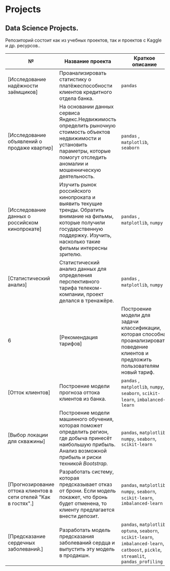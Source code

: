 # Projects
## Data Science Projects.

Репозиторий состоит как из учебных проектов, так и проектов с Kaggle и др. ресурсов..

| № | Название проекта  | Краткое описание | Инструменты |
|--|--|--|--|
[Исследование надёжности заёмщиков]| Проанализировать статистику о платёжеспособности клиентов кредитного отдела банка. | `pandas` |
[Исследование объявлений о продаже квартир] | На основании данных сервиса Яндекс.Недвижимость определить рыночную стоимость объектов недвижимости и установить параметры, которые помогут отследить аномалии и мошенническую деятельность. | `pandas` , `matplotlib`, `seaborn`|
[Исследование данных о российском кинопрокате] | Изучить рынок российского кинопроката и выявить текущие тренды. Обратить внимание на фильмы, которые получили государственную поддержку. Изучить, насколько такие фильмы интересны зрителю. | `pandas` , `matplotlib`, `numpy`|
[Статистический анализ] | Статистический анализ данных для определения перспективного тарифа телеком-компании, проект делался в тренажёре. | `pandas` , `matplotlib`, `numpy`|
|6| [Рекомендация тарифов] | Построение модели для задачи классификации, которая способна проанализировать поведение клиентов и предложить пользователям новый тариф. | `pandas` , `matplotlib`, `numpy`, `seaborn`, `scikit-learn`|
[Отток клиентов] | Построение модели прогноза оттока клиентов из банка. | `pandas` , `matplotlib`, `numpy`, `seaborn`, `scikit-learn`, `imbalanced-learn`|
[Выбор локации для скважины] | Построение модели машинного обучения, которая поможет определить регион, где добыча принесёт наибольшую прибыль. Анализ возможной прибыль и риски техникой _Bootstrap._ | `pandas`, `matplotlib`, `numpy`, `seaborn`, `scikit-learn`|
[Прогнозирование оттока клиентов в сети отелей "Как в гостях".] | Разработать систему, которая предсказывает отказ от брони. Если модель покажет, что бронь будет отменена, то клиенту предлагается внести депозит. | `pandas`, `matplotlib`, `numpy`, `seaborn`, `scikit-learn`, `imbalanced-learn`|
[Предсказание сердечных заболеваний.] | Разработать модель предсказания заболеваний сердца и выпустить эту модель в продакшн. | `pandas`, `matplotlib`, `optuna`, `seaborn`, `scikit-learn`, `imbalanced-learn`, `catboost`, `pickle`, `streamlit`, `pandas_profiling`|
